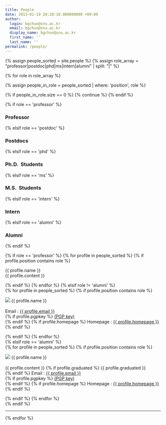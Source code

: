 ```yaml
---
title: People
date: 2013-01-19 20:28:10.000000000 +09:00
author:
  login: bgchun@snu.ac.kr
  email: bgchun@snu.ac.kr
  display_name: bgchun@snu.ac.kr
  first_name: ''
  last_name: ''
permalink: /people/
---
```


<!-- TODO : sort as joined for students -->
{% assign people_sorted = site.people %}
{% assign role_array = "professor|postdoc|phd|ms|intern|alumni" | split: "|" %}

{% for role in role_array %}

{% assign people_in_role = people_sorted | where: 'position', role %}

<!-- Skip section if there's nobody -->
{% if people_in_role.size == 0 %}
  {% continue %}
{% endif %}

<div class="pos_header">
    {% if role == 'professor' %}
    <h3>Professor</h3>
    {% elsif role == 'postdoc' %}
    <h3>Postdocs</h3>
    {% elsif role == 'phd' %}
    <h3>Ph.D.  Students</h3>
    {% elsif role == 'ms' %}
    <h3>M.S.  Students</h3>
    {% elsif role == 'intern' %}
    <h3>Intern</h3>
    {% elsif role == 'alumni' %}
    <h3>Alumni</h3>
    {% endif %}
</div>

{% if role == 'professor' %}
{% for profile in people_sorted %}
{% if profile.position contains role %}
<div class="professor_area">
  <div class="list-item-people">
    <p class="list-post-title">
      <div class="one_fourth">
          <img src="{{ profile.picture }}" alt="">
      </div>
      <div class="three_fourth last">
          <div class="person-desc">
              <div class="person-author person-author-dark clearfix">
                  <div class="person-author-wrapper">
                      <span class="person-name">{{ profile.name }}</span>
                      <span class="person-title"></span>
                  </div>
                  <div class="clear"></div>
              </div>
              <div class="person-content">
                {{ profile.content }}
              </div>
          </div>
      </div>
    </p>
  </div>
</div>
{% endif %}
{% endfor %}
{% elsif role != 'alumni' %}
  <div class="content list people">
    {% for profile in people_sorted %}
      {% if profile.position contains role %}
        <div class="list-item-people">
          <p class="list-post-title">
            <img class="profile-thumbnail" src="{{profile.picture}}">
            {{ profile.name }}<br><br>
            Email : <a href="mailto:{{ profile.email }}">{{ profile.email }}</a><br>
            {% if profile.pgpkey %}
              <a href="{{ profile.pgpkey }}" target="_blank" rel="noopener noreferrer">(PGP key)</a><br>
            {% endif %}
            {% if profile.homepage %}
              Homepage : <a href="{{ profile.homepage }}" target="_blank" rel="noopener noreferrer">{{ profile.homepage }}</a><br>
            {% endif %}
          </p>
        </div>
      {% endif %}
    {% endfor %}
  </div>
{% elsif role == 'alumni' %}
<div class="content list people">
  {% for profile in people_sorted %}
    {% if profile.position contains role %}
      <div class="list-item-people">
        <p class="list-post-title">
          <img class="profile-thumbnail" src="{{ profile.picture }}">
          {{ profile.name }}<br><br>
          {{ profile.content }}
          {% if profile.graduated %}
            {{ profile.graduated }}<br>
          {% endif %}
          Email : <a href="mailto:{{ profile.email }}">{{ profile.email }}</a><br>
          {% if profile.pgpkey %}
            <a href="{{ profile.pgpkey }}" target="_blank" rel="noopener noreferrer">(PGP key)</a><br>
          {% endif %}
          {% if profile.homepage %}
            Homepage : <a href="{{ profile.homepage }}" target="_blank" rel="noopener noreferrer">{{ profile.homepage }}</a><br>
          {% endif %}
        </p>
      </div>
    {% endif %}
  {% endfor %}
</div>
{% endif %}
<hr>
{% endfor %}
